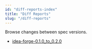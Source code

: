 ```yaml
---
id: "diff-reports-index"
title: "Diff Reports"
slug: "/diff-reports"
---
```


Browse changes between spec versions.

- [idea-forge-0.1.0_to_0.2.0](/diff-reports/idea-forge-0-1-0-to-0-2-0)
